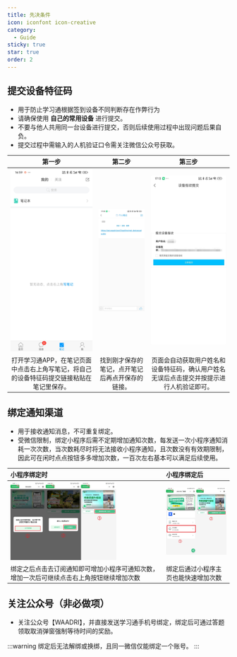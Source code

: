 ```yaml
---
title: 先决条件
icon: iconfont icon-creative
category:
  - Guide
sticky: true
star: true
order: 2
---
```


## 提交设备特征码

- 用于防止学习通根据签到设备不同判断存在作弊行为
- 请确保使用 **自己的常用设备** 进行提交。
- 不要与他人共用同一台设备进行提交，否则后续使用过程中出现问题后果自负。
- 提交过程中需输入的人机验证口令需关注微信公众号获取。

|                                          第一步                                           |                                 第二步                                 |                                 第三步                                 |
| :---------------------------------------------------------------------------------------: | :--------------------------------------------------------------------: | :--------------------------------------------------------------------: |
|          <img src="/image/device-code/1.jpg" style="width: min(30vw, 240px)" />           | <img src="/image/device-code/2.jpg" style="width: min(30vw, 240px)" /> | <img src="/image/device-code/3.jpg" style="width: min(30vw, 240px)" /> |
| 打开学习通APP，在笔记页面中点击右上角写笔记，将自己的设备特征码提交链接粘贴在笔记里保存。 |            找到刚才保存的笔记，点开笔记后再点开保存的链接。            |            页面会自动获取用户姓名和设备特征码，确认用户姓名无误后点击提交并按提示进行人机验证即可。            |

## 绑定通知渠道

- 用于接收通知消息，不可重复绑定。
- 受微信限制，绑定小程序后需不定期增加通知次数，每发送一次小程序通知消耗一次次数，当次数耗尽时将无法接收小程序通知，且次数没有有效期限制，因此可在闲时点点按钮多多增加次数，一百次左右基本可以满足后续使用。

| 小程序绑定时 | 小程序绑定后 |
| :--------------------------------------------------------------------------------------- | :-------------------------------------------------------------------- |
|          <img src="/image/before_bind.jpg" style="width: min(30vw, 240px)" />           | <img src="/image/after_bind.jpg" style="width: min(30vw, 240px)" /> |
| 绑定之后点击去订阅通知即可增加小程序可通知次数，增加一次后可继续点击右上角按钮继续增加次数 |            绑定后通过小程序主页也能快速增加次数            |

## 关注公众号（非必做项）

- 关注公众号【WAADRI】，并直接发送学习通手机号绑定，绑定后可通过答题领取取消弹窗强制等待时间的奖励。

:::warning
绑定后无法解绑或换绑，且同一微信仅能绑定一个账号。
:::
